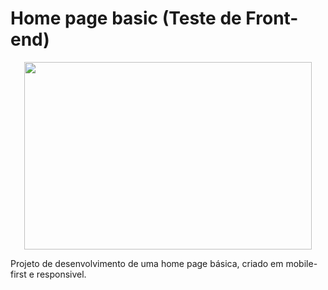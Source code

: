 # Home page basic (Teste de Front-end)

<p align="center">
  <img width="460" height="300" src="https://drive.google.com/file/d/13hSKk9Dcz2zPMqxDkEEj4UZfLGTQvlPO/view?usp=sharing">
</p>

Projeto de desenvolvimento de uma home page básica, criado em mobile-first e responsivel.
